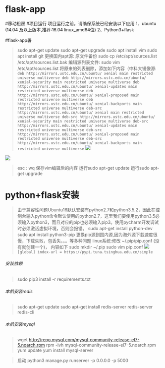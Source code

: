 # flask-app
#移动租房
#项目运行
项目运行之前，请确保系统已经安装以下应用
1、ubuntu (14.04 及以上版本,推荐:16.04 linux_amd64位)
2、Python3+flask

#flask-app署
>sudo apt-get update
>sudo apt-get upgrade
>sudo apt install vim
>sudo apt install git
>更换国内apt源:
>原文件备份
>sudo cp /etc/apt/sources.list /etc/apt/sources.list.bak
>编辑源列表文件:
>sudo vim /etc/apt/sources.list
>将原来的列表删除，添加如下内容（中科大镜像源:
`deb http://mirrors.ustc.edu.cn/ubuntu/ xenial main restricted universe multiverse
deb http://mirrors.ustc.edu.cn/ubuntu/ xenial-security main restricted universe multiverse
deb http://mirrors.ustc.edu.cn/ubuntu/ xenial-updates main restricted universe multiverse
deb http://mirrors.ustc.edu.cn/ubuntu/ xenial-proposed main restricted universe multiverse
deb http://mirrors.ustc.edu.cn/ubuntu/ xenial-backports main restricted universe multiverse
deb-src http://mirrors.ustc.edu.cn/ubuntu/ xenial main restricted universe multiverse
deb-src http://mirrors.ustc.edu.cn/ubuntu/ xenial-security main restricted universe multiverse
deb-src http://mirrors.ustc.edu.cn/ubuntu/ xenial-updates main restricted universe multiverse
deb-src http://mirrors.ustc.edu.cn/ubuntu/ xenial-proposed main restricted universe multiverse
deb-src http://mirrors.ustc.edu.cn/ubuntu/ xenial-backports main restricted universe multiverse`
![](media/15379416656740/15379529039711.jpg)

![](media/15379416656740/15379531758622.jpg)
>esc : wq  保存vim编辑后的内容
>运行sudo apt-get update
>运行sudo apt-get upgrade

# python+flask安装
>由于兼容性问题Ubuntu16默认安装有python2.7和python3.5.2，因此在控制台输入python命令默认使用的python2.7，这里我们要使用python3.5必须输入python3，而且对应的pip也必须输入pip3。使用pycharm开发调试时必须激活虚拟环境，否则会报错。
>sudo apt-get install python-dev
>sudo apt install python3-pip
>更换pip源到国内源,因为海外源下载速度很慢，下载失败，包丢失。。。等多种问题
>linux系统:修改 ~/.pip/pip.conf (没有就创建一个)， 内容如下
>sudo mkdir  ~/.pip
>sudo vim pip.conf
![](media/15390947868425/15397696103269.jpg)
`[global]
index-url = https://pypi.tuna.tsinghua.edu.cn/simple`

###### 安装依赖
>sudo pip3 install -r requirements.txt

###### 本机安装redis
>sudo apt-get update
>sudo apt-get install redis-server
>redis-server
>redis-cli

###### 本机安装mysql
>wget http://repo.mysql.com/mysql-community-release-el7-5.noarch.rpm
>rpm -ivh mysql-community-release-el7-5.noarch.rpm
>yum update
>yum install mysql-server

>启动
>python3 manage.py runserver -p 0.0.0.0 -p 5000

